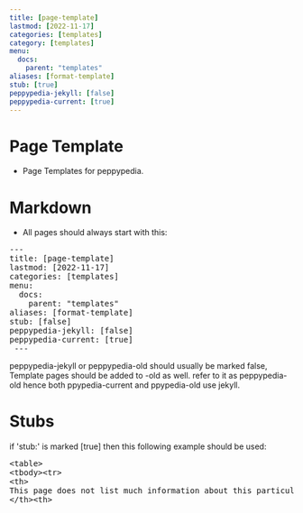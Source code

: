 ```yaml
---
title: [page-template]
lastmod: [2022-11-17]
categories: [templates]
category: [templates]
menu:
  docs:
    parent: "templates"
aliases: [format-template]
stub: [true]
peppypedia-jekyll: [false]
peppypedia-current: [true]
---
```

# Page Template
* Page Templates for peppypedia.
# Markdown
* All pages should always start with this:
<pre>
---
title: [page-template]
lastmod: [2022-11-17]
categories: [templates]
menu:
  docs:
    parent: "templates"
aliases: [format-template]
stub: [false]
peppypedia-jekyll: [false]
peppypedia-current: [true]
 ---
</pre>
peppypedia-jekyll or peppypedia-old should usually be marked false, Template pages should be added to -old as well.
refer to it as peppypedia-old hence both ppypedia-current and ppypedia-old use jekyll. 
  
# Stubs
if 'stub:' is marked [true] then this following example should be used:
<pre>
&lt;table&gt;
&lt;tbody&gt;&lt;tr&gt;
&lt;th&gt;
This page does not list much information about this particular person/map/feature/etc. (stub)
&lt;/th&gt;&lt;th&gt;
</pre>
